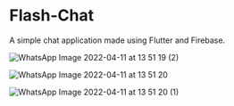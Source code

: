 # Flash-Chat

A simple chat application made using Flutter and Firebase.

![WhatsApp Image 2022-04-11 at 13 51 19 (2)](https://user-images.githubusercontent.com/74771698/163026786-bc714bab-8bb6-417c-a111-e016f2baaa09.jpeg)


![WhatsApp Image 2022-04-11 at 13 51 20](https://user-images.githubusercontent.com/74771698/163026820-c475c32f-b827-446d-a94b-4c11488c9e04.jpeg)


![WhatsApp Image 2022-04-11 at 13 51 20 (1)](https://user-images.githubusercontent.com/74771698/163026842-9f4bfd75-451d-4840-ba88-e52a0bbb25a2.jpeg)
